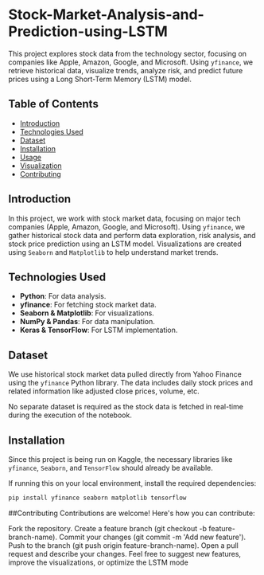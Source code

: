 # Stock-Market-Analysis-and-Prediction-using-LSTM
This project explores stock data from the technology sector, focusing on companies like Apple, Amazon, Google, and Microsoft. Using `yfinance`, we retrieve historical data, visualize trends, analyze risk, and predict future prices using a Long Short-Term Memory (LSTM) model.

## Table of Contents
- [Introduction](#introduction)
- [Technologies Used](#technologies-used)
- [Dataset](#dataset)
- [Installation](#installation)
- [Usage](#usage)
- [Visualization](#visualization)
- [Contributing](#contributing)

## Introduction
In this project, we work with stock market data, focusing on major tech companies (Apple, Amazon, Google, and Microsoft). Using `yfinance`, we gather historical stock data and perform data exploration, risk analysis, and stock price prediction using an LSTM model. Visualizations are created using `Seaborn` and `Matplotlib` to help understand market trends.

## Technologies Used
- **Python**: For data analysis.
- **yfinance**: For fetching stock market data.
- **Seaborn & Matplotlib**: For visualizations.
- **NumPy & Pandas**: For data manipulation.
- **Keras & TensorFlow**: For LSTM implementation.

## Dataset
We use historical stock market data pulled directly from Yahoo Finance using the `yfinance` Python library. The data includes daily stock prices and related information like adjusted close prices, volume, etc.

No separate dataset is required as the stock data is fetched in real-time during the execution of the notebook.
## Installation
Since this project is being run on Kaggle, the necessary libraries like `yfinance`, `Seaborn`, and `TensorFlow` should already be available.

If running this on your local environment, install the required dependencies:
```bash
pip install yfinance seaborn matplotlib tensorflow
```
##Contributing
Contributions are welcome! Here's how you can contribute:

Fork the repository.
Create a feature branch (git checkout -b feature-branch-name).
Commit your changes (git commit -m 'Add new feature').
Push to the branch (git push origin feature-branch-name).
Open a pull request and describe your changes.
Feel free to suggest new features, improve the visualizations, or optimize the LSTM mode
